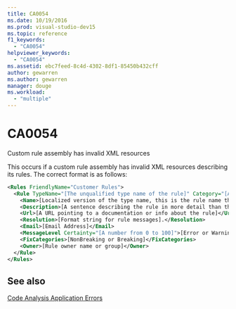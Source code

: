 ```yaml
---
title: CA0054
ms.date: 10/19/2016
ms.prod: visual-studio-dev15
ms.topic: reference
f1_keywords:
  - "CA0054"
helpviewer_keywords:
  - "CA0054"
ms.assetid: ebc7feed-8c4d-4302-8df1-85450b432cff
author: gewarren
ms.author: gewarren
manager: douge
ms.workload:
  - "multiple"
---
```

# CA0054
Custom rule assembly has invalid XML resources

 This occurs if a custom rule assembly has invalid XML resources describing its rules. The correct format is as follows:

 ```xml
 <Rules FriendlyName="Customer Rules">
   <Rule TypeName="[The unqualified type name of the rule]" Category="[A category name such as Customer.Usage]" CheckId="[An identifier for the rule that is at least unique within the same category]">
     <Name>[Localized version of the type name, this is the rule name that appears in the UI]</Name>
     <Description>[A sentence describing the rule in more detail than the name].</Description>
     <Url>[A URL pointing to a documentation or info about the rule]</Url>
     <Resolution>[Format string for rule messages].</Resolution>
     <Email>[Email Address]</Email>
     <MessageLevel Certainty="[A number from 0 to 100]">[Error or Warning]</MessageLevel>
     <FixCategories>[NonBreaking or Breaking]</FixCategories>
     <Owner>[Rule owner name or group]</Owner>
   </Rule>
 </Rules>
 ```

## See also
 [Code Analysis Application Errors](../code-quality/code-analysis-application-errors.md)
